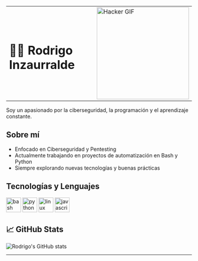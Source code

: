 <table>
  <tr>
    <td>
      <h1>👨‍💻 Rodrigo Inzaurralde</h1>
    </td>
    <td>
      <img src="./hacker_github_comic.gif" alt="Hacker GIF" width="250"/>
    </td>
  </tr>
</table>



Soy un apasionado por la ciberseguridad, la programación y el aprendizaje constante.

##   Sobre mí
-  Enfocado en Ciberseguridad y Pentesting
-  Actualmente trabajando en proyectos de automatización en Bash y Python
-  Siempre explorando nuevas tecnologías y buenas prácticas

##  Tecnologías y Lenguajes
<div>
  <img src="https://cdn.jsdelivr.net/gh/devicons/devicon/icons/bash/bash-original.svg" width="40" alt="bash" />
  <img src="https://cdn.jsdelivr.net/gh/devicons/devicon/icons/python/python-original.svg" width="40" alt="python" />
  <img src="https://cdn.jsdelivr.net/gh/devicons/devicon/icons/linux/linux-original.svg" width="40" alt="linux" />
  <img src="https://cdn.jsdelivr.net/gh/devicons/devicon/icons/javascript/javascript-original.svg" width="40" alt="javascript" />
</div>


## 📈 GitHub Stats
![Rodrigo's GitHub stats](https://github-readme-stats.vercel.app/api?username=Rodrigoinzaurralde&show_icons=true&theme=tokyonight)

---

